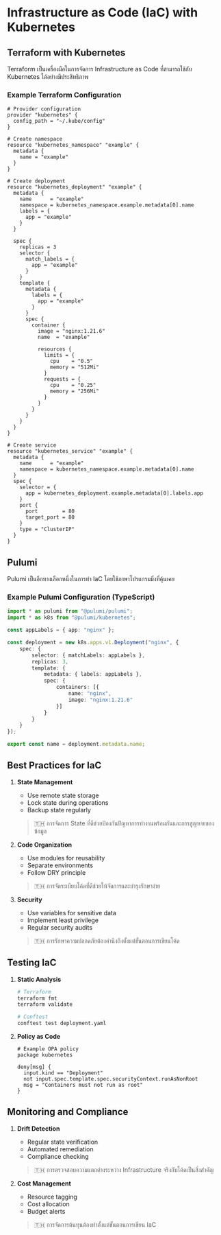 # Infrastructure as Code (IaC) with Kubernetes

## Terraform with Kubernetes
Terraform เป็นเครื่องมือในการจัดการ Infrastructure as Code ที่สามารถใช้กับ Kubernetes ได้อย่างมีประสิทธิภาพ

### Example Terraform Configuration
```hcl
# Provider configuration
provider "kubernetes" {
  config_path = "~/.kube/config"
}

# Create namespace
resource "kubernetes_namespace" "example" {
  metadata {
    name = "example"
  }
}

# Create deployment
resource "kubernetes_deployment" "example" {
  metadata {
    name      = "example"
    namespace = kubernetes_namespace.example.metadata[0].name
    labels = {
      app = "example"
    }
  }

  spec {
    replicas = 3
    selector {
      match_labels = {
        app = "example"
      }
    }
    template {
      metadata {
        labels = {
          app = "example"
        }
      }
      spec {
        container {
          image = "nginx:1.21.6"
          name  = "example"
          
          resources {
            limits = {
              cpu    = "0.5"
              memory = "512Mi"
            }
            requests = {
              cpu    = "0.25"
              memory = "256Mi"
            }
          }
        }
      }
    }
  }
}

# Create service
resource "kubernetes_service" "example" {
  metadata {
    name      = "example"
    namespace = kubernetes_namespace.example.metadata[0].name
  }
  spec {
    selector = {
      app = kubernetes_deployment.example.metadata[0].labels.app
    }
    port {
      port        = 80
      target_port = 80
    }
    type = "ClusterIP"
  }
}
```

## Pulumi
Pulumi เป็นอีกทางเลือกหนึ่งในการทำ IaC โดยใช้ภาษาโปรแกรมมิ่งที่คุ้นเคย

### Example Pulumi Configuration (TypeScript)
```typescript
import * as pulumi from "@pulumi/pulumi";
import * as k8s from "@pulumi/kubernetes";

const appLabels = { app: "nginx" };

const deployment = new k8s.apps.v1.Deployment("nginx", {
    spec: {
        selector: { matchLabels: appLabels },
        replicas: 3,
        template: {
            metadata: { labels: appLabels },
            spec: {
                containers: [{
                    name: "nginx",
                    image: "nginx:1.21.6"
                }]
            }
        }
    }
});

export const name = deployment.metadata.name;
```

## Best Practices for IaC

1. **State Management**
   - Use remote state storage
   - Lock state during operations
   - Backup state regularly
   
   > 🇹🇭 การจัดการ State ที่ดีช่วยป้องกันปัญหาการทำงานพร้อมกันและการสูญหายของข้อมูล

2. **Code Organization**
   - Use modules for reusability
   - Separate environments
   - Follow DRY principle
   
   > 🇹🇭 การจัดระเบียบโค้ดที่ดีช่วยให้จัดการและบำรุงรักษาง่าย

3. **Security**
   - Use variables for sensitive data
   - Implement least privilege
   - Regular security audits
   
   > 🇹🇭 การรักษาความปลอดภัยต้องคำนึงถึงตั้งแต่ขั้นตอนการเขียนโค้ด

## Testing IaC

1. **Static Analysis**
   ```bash
   # Terraform
   terraform fmt
   terraform validate
   
   # Conftest
   conftest test deployment.yaml
   ```

2. **Policy as Code**
   ```hcl
   # Example OPA policy
   package kubernetes
   
   deny[msg] {
     input.kind == "Deployment"
     not input.spec.template.spec.securityContext.runAsNonRoot
     msg = "Containers must not run as root"
   }
   ```

## Monitoring and Compliance

1. **Drift Detection**
   - Regular state verification
   - Automated remediation
   - Compliance checking
   
   > 🇹🇭 การตรวจสอบความแตกต่างระหว่าง Infrastructure จริงกับโค้ดเป็นสิ่งสำคัญ

2. **Cost Management**
   - Resource tagging
   - Cost allocation
   - Budget alerts
   
   > 🇹🇭 การจัดการต้นทุนต้องทำตั้งแต่ขั้นตอนการเขียน IaC
